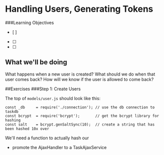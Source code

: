 # Handling Users, Generating Tokens

###Learning Objectives
 - [ ] 
 - [ ] 
 - [ ] 

## What we'll be doing

What happens when a new user is created? What should we do when that user comes back? How will we know if the user is allowed to come back?

##Exercises
###Step 1: Create Users

The top of `models/user.js` should look like this:
```
const _db     = require('./connection'); // use the db connection to taskdb
const bcrypt  = require('bcrypt');       // get the bcrypt library for hashing
const salt    = bcrypt.genSaltSync(10);  // create a string that has been hashed 10x over
```

We'll need a function to actually hash our 


 - promote the AjaxHandler to a TaskAjaxService
